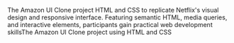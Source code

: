 The Amazon UI Clone project HTML and CSS to replicate Netflix's visual design and responsive interface. Featuring semantic HTML, media queries, and interactive elements, participants gain practical web development skillsThe Amazon UI Clone project using HTML and CSS  
